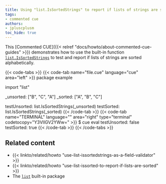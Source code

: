 ```yaml
---
title: Using "list.IsSortedStrings" to report if lists of strings are sorted
tags:
- commented cue
authors:
- jpluscplusm
toc_hide: true
---
```


This [Commented CUE]({{< relref "docs/howto/about-commented-cue-guides" >}})
demonstrates how to use the built-in function
[`list.IsSortedStrings`](https://pkg.go.dev/cuelang.org/go/pkg/list#IsSortedStrings)
to test and report if lists of strings are sorted alphabetically.

<!--more-->

{{< code-tabs >}}
{{< code-tab name="file.cue" language="cue" area="left" >}}
package example

import "list"

_unsorted: ["B", "C", "A"]
_sorted: ["A", "B", "C"]

testUnsorted: list.IsSortedStrings(_unsorted)
testSorted:   list.IsSortedStrings(_sorted)
{{< /code-tab >}}
{{< code-tab name="TERMINAL" language="" area="right" type="terminal" codetocopy="Y3VlIGV2YWw=" >}}
$ cue eval
testUnsorted: false
testSorted:   true
{{< /code-tab >}}
{{< /code-tabs >}}

## Related content

- {{< linkto/related/howto "use-list-issortedstrings-as-a-field-validator" >}}
- {{< linkto/related/howto "use-list-issorted-to-report-if-lists-are-sorted" >}}
- The [`list`](https://pkg.go.dev/cuelang.org/go/pkg/list) built-in package
